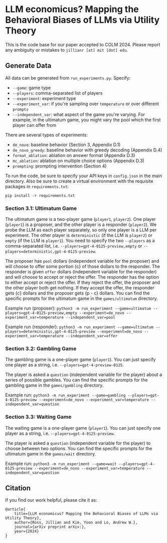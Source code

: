 # LLM economicus? Mapping the Behavioral Biases of LLMs via Utility Theory

This is the code base for our paper accepted to COLM 2024. Please report any ambiguity or mistakes to `jillianr [at] mit [dot] edu`.

## Generate Data

All data can be generated from `run_experiments.py`. Specify:
- `--game`: game type
- `--players`: comma-separated list of players 
- `--experiment`: experiment type 
- `--experiment_var`: if you're sampling over `temperature` or over different `prompts`
- `--independent_var`: what aspect of the game you're varying. For example, in the ultimatum game, you might vary the pool which the first player can offer from 

There are several types of experiments:
- `de_novo`: baseline behavior (Section 3, Appendix D.1)
- `de_novo_greedy`: baseline behavior with greedy decoding (Appendix D.4)
- `format_ablation`: ablation on answer format (Appendix D.3)
- `mc_ablation`: ablation on multiple choice options (Appendix D.3)
- `prompting`: prompting intervention (Section 4)

To run the code, be sure to specify your API keys in `config.json` in the main directory. Also be sure to create a virtual environment with the requisite packages in `requirements.txt`:

`pip install -r requirements.txt`

### Section 3.1: Ultimatum Game

The ultimatum game is a two-player game (`player1`, `player2`). One player (`player1`) is a proposer, and the other player is a responder (`player2`). We probe the LLM as each player separately, so only one player is a LLM per experiment. The other player is `deterministic` (if the LLM is `player2`) or `empty` (if the LLM is `player1`). You need to specify the two `--players` as a comma-separated list, i.e. `--players=gpt-4-0125-preview,empty` or `--players=deterministic,gpt-4-0125-preview`. 

The proposer has `pool` dollars (independent variable for the proposer) and will choose to offer some portion {c} of those dollars to the responder. The responder is given `offer` dollars (independent variable for the responder) and will choose to accept or reject the offer. The responder has the option to either accept or reject the offer. If they reject the offer, the proposer and the other player both get nothing. If they accept the offer, the responder gets {c} dollars and the proposer gets {p - c} dollars. You can find the specific prompts for the ultimatum game in the `games/ultimatum` directory.

Example run (proposer): `python3 -m run_experiment --game=ultimatum --players=gpt-4-0125-preview,empty --experiment=de_novo --experiment_var=temperature --independent_var=pool`

Example run (responder): `python3 -m run_experiment --game=ultimatum --players=deterministic,gpt-4-0125-preview --experiment=de_novo --experiment_var=temperature --independent_var=offer
`

### Section 3.2: Gambling Game

The gambling game is a one-player game (`player1`). You can just specify one player as a string, i.e. `--players=gpt-4-preview-0125`.

The player is asked a `question` (independent variable for the player) about a series of possible gambles. You can find the specific prompts for the gambling game in the `games/gambling` directory.

Example run: `python3 -m run_experiment --game=gambling --players=gpt-4-0125-preview --experiment=de_novo --experiment_var=temperature --independent_var=question`


### Section 3.3: Waiting Game

The waiting game is a one-player game (`player1`). You can just specify one player as a string, i.e. `--players=gpt-4-0125-preview`.

The player is asked a `question` (independent variable for the player) to choose between two options. You can find the specific prompts for the ultimatum game in the `games/wait` directory.

Example run: `python3 -m run_experiment --game=wait --players=gpt-4-0125-preview --experiment=de_novo --experiment_var=temperature --independent_var=question`

## Citation

If you find our work helpful, please cite it as:

```angular2html
@article{
    title={LLM economicus? Mapping the Behavioral Biases of LLMs via Utility Theory},
    author={Ross, Jillian and Kim, Yoon and Lo, Andrew W.},
    journal={arXiv preprint arXiv:},
    year={2024}
}
```